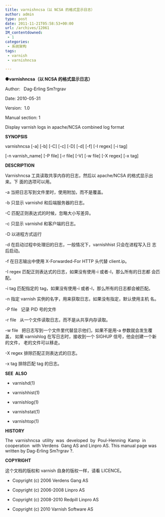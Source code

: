 ```yaml
---
title: varnishncsa（以 NCSA 的格式显示日志）
author: admin
type: post
date: 2011-11-21T05:58:53+00:00
url: /archives/12061
IM_contentdowned:
 - 1
categories:
 - 系统架构
tags:
 - varnish
 - varnishncsa

---
```

**●varnishncsa（以 NCSA 的格式显示日志）**

Author:   Dag-Erling Sm?rgrav

Date: 2010-05-31

Version:  1.0

Manual section: 1

Display varnish logs in apache/NCSA combined log format

**SYNOPSIS**

varnishncsa \[-a\] \[-b\] \[-C\] \[-c\] \[-D\] \[-d\] \[-f\] \[-I regex\] [-i tag]

\[-n varnish_name\] \[-P file\] \[-r file\] \[-V\] \[-w file\] \[-X regex\] [-x tag]

**DESCRIPTION**

Varnishncsa 工具读取共享内存的日志，然后以 apache/NCSA 的格式显示出来。下 面的选项可以用。

-a 当把日志写到文件里时，使用附加，而不是覆盖。

-b 只显示 varnishd 和后端服务器的日志。

-C 匹配正则表达式的时候，忽略大小写差异。

-c 只显示 varnishd 和客户端的日志。

-D 以进程方式运行

-d 在启动过程中处理旧的日志，一般情况下，varnishhist 只会在进程写入日 志后启动。

-f 在日志输出中使用 X-Forwarded-For HTTP 头代替 client.ip。

-I regex 匹配正则表达式的日志，如果没有使用-i 或者-I，那么所有的日志都 会匹配。

-i tag 匹配指定的 tag，如果没有使用-i 或者-I，那么所有的日志都会被匹配。

-n 指定 varnish 实例的名字，用来获取日志，如果没有指定，默认使用主机 名。

-P file   记录 PID 号的文件

-r file   从一个文件读取日志，而不是从共享内存读取。

-w file   把日志写到一个文件里代替显示他们，如果不是用-a 参数就会发生覆盖， 如果 varnishlog 在写日志时，接收到一个 SIGHUP 信号，他会创建一个新的文件， 老的文件可以移走。

-X regex 排除匹配正则表达式的日志。

-x tag 排除匹配 tag 的日志。

**SEE  ALSO**

* varnishd(1)

* varnishhist(1)

* varnishlog(1)

* varnishstat(1)

* varnishtop(1)

**HISTORY**

The  varnishncsa  utility  was  developed  by  Poul-Henning  Kamp  in  cooperation  with Verdens  Gang AS and Linpro AS. This manual page was written by Dag-Erling Sm?rgrav ?.

**COPYRIGHT**

这个文档的版权和 varnish 自身的版权一样，请看 LICENCE。

* Copyright (c) 2006 Verdens Gang AS

* Copyright (c) 2006-2008 Linpro AS

* Copyright (c) 2008-2010 Redpill Linpro AS

* Copyright (c) 2010 Varnish Software AS